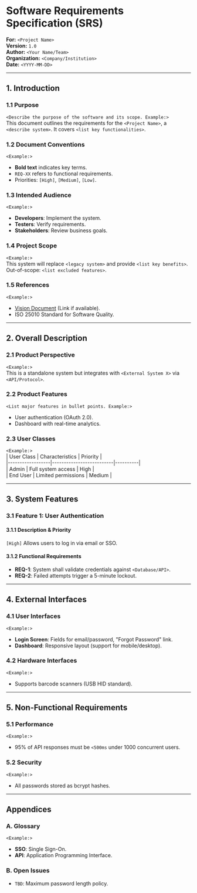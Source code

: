 # Software Requirements Specification (SRS)  
**For:** `<Project Name>`  
**Version:** `1.0`  
**Author:** `<Your Name/Team>`  
**Organization:** `<Company/Institution>`  
**Date:** `<YYYY-MM-DD>`  

---

## **1. Introduction**  
### **1.1 Purpose**  
`<Describe the purpose of the software and its scope. Example:>`  
This document outlines the requirements for the `<Project Name>`, a `<describe system>`. It covers `<list key functionalities>`.  

### **1.2 Document Conventions**  
`<Example:>`  
- **Bold text** indicates key terms.  
- `REQ-XX` refers to functional requirements.  
- Priorities: `[High]`, `[Medium]`, `[Low]`.  

### **1.3 Intended Audience**  
`<Example:>`  
- **Developers**: Implement the system.  
- **Testers**: Verify requirements.  
- **Stakeholders**: Review business goals.  

### **1.4 Project Scope**  
`<Example:>`  
This system will replace `<legacy system>` and provide `<list key benefits>`. Out-of-scope: `<list excluded features>`.  

### **1.5 References**  
`<Example:>`  
- [Vision Document](#) (Link if available).  
- ISO 25010 Standard for Software Quality.  

---

## **2. Overall Description**  
### **2.1 Product Perspective**  
`<Example:>`  
This is a standalone system but integrates with `<External System X>` via `<API/Protocol>`.  

### **2.2 Product Features**  
`<List major features in bullet points. Example:>`  
- User authentication (OAuth 2.0).  
- Dashboard with real-time analytics.  

### **2.3 User Classes**  
`<Example:>`  
| User Class       | Characteristics          | Priority |  
|------------------|--------------------------|----------|  
| Admin            | Full system access       | High     |  
| End User         | Limited permissions      | Medium   |  

---

## **3. System Features**  
### **3.1 Feature 1: User Authentication**  
#### **3.1.1 Description & Priority**  
`[High]` Allows users to log in via email or SSO.  

#### **3.1.2 Functional Requirements**  
- **REQ-1**: System shall validate credentials against `<Database/API>`.  
- **REQ-2**: Failed attempts trigger a 5-minute lockout.  

---

## **4. External Interfaces**  
### **4.1 User Interfaces**  
`<Example:>`  
- **Login Screen**: Fields for email/password, "Forgot Password" link.  
- **Dashboard**: Responsive layout (support for mobile/desktop).  

### **4.2 Hardware Interfaces**  
`<Example:>`  
- Supports barcode scanners (USB HID standard).  

---

## **5. Non-Functional Requirements**  
### **5.1 Performance**  
`<Example:>`  
- 95% of API responses must be `<500ms` under 1000 concurrent users.  

### **5.2 Security**  
`<Example:>`  
- All passwords stored as bcrypt hashes.  

---

## **Appendices**  
### **A. Glossary**  
`<Example:>`  
- **SSO**: Single Sign-On.  
- **API**: Application Programming Interface.  

### **B. Open Issues**  
- `TBD`: Maximum password length policy.  